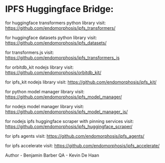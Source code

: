 # IPFS Huggingface Bridge:

for huggingface transformers python library visit:
https://github.com/endomorphosis/ipfs_transformers/

for huggingface datasets python library visit:
https://github.com/endomorphosis/ipfs_datasets/

for transformers.js visit:                          
https://github.com/endomorphosis/ipfs_transformers_js

for orbitdb_kit nodejs library visit:
https://github.com/endomorphosis/orbitdb_kit/

for ipfs_kit nodejs library visit:
https://github.com/endomorphosis/ipfs_kit/

for python model manager library visit: 
https://github.com/endomorphosis/ipfs_model_manager/

for nodejs model manager library visit: 
https://github.com/endomorphosis/ipfs_model_manager_js/

for nodejs ipfs huggingface scraper with pinning services visit:
https://github.com/endomorphosis/ipfs_huggingface_scraper/

for ipfs agents visit:
https://github.com/endomorphosis/ipfs_agents/

for ipfs accelerate visit:
https://github.com/endomorphosis/ipfs_accelerate/

Author - Benjamin Barber
QA - Kevin De Haan
